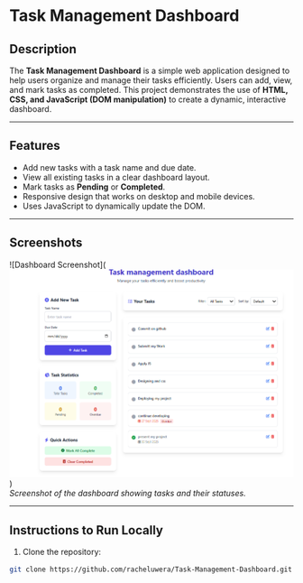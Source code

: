 # Task Management Dashboard

## Description
The **Task Management Dashboard** is a simple web application designed to help users organize and manage their tasks efficiently. Users can add, view, and mark tasks as completed. This project demonstrates the use of **HTML, CSS, and JavaScript (DOM manipulation)** to create a dynamic, interactive dashboard.

---

## Features
- Add new tasks with a task name and due date.
- View all existing tasks in a clear dashboard layout.
- Mark tasks as **Pending** or **Completed**.
- Responsive design that works on desktop and mobile devices.
- Uses JavaScript to dynamically update the DOM.

---

## Screenshots
![Dashboard Screenshot](![alt text](image-2.png))  
*Screenshot of the dashboard showing tasks and their statuses.*

---

## Instructions to Run Locally
1. Clone the repository:
```bash
git clone https://github.com/racheluwera/Task-Management-Dashboard.git
